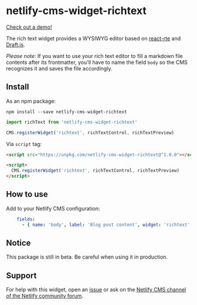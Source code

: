 # netlify-cms-widget-richtext

[Check out a demo!](https://netlify-cms-widget-richtext.netlify.com/demo)

The rich text widget provides a <abrr title="What You See Is What You Get">WYSIWYG</abbr> editor based on [react-rte](https://react-rte.org/) and [Draft.js](https://draftjs.org/).

_Please note:_ If you want to use your rich text editor to fill a markdown file contents after its frontmatter, you'll have to name the field `body` so the CMS recognizes it and saves the file accordingly.

## Install

As an npm package:

```shell
npm install --save netlify-cms-widget-richtext
```

```js
import richText from 'netlify-cms-widget-richtext'

CMS.registerWidget('richtext', richTextControl, richTextPreview)
```

Via `script` tag:

```html
<script src="https://unpkg.com/netlify-cms-widget-richtext@^1.0.0"></script>

<script>
  CMS.registerWidget('richtext', richTextControl, richTextPreview)
</script>
```

## How to use

Add to your Netlify CMS configuration:

```yaml
    fields:
      - { name: 'body', label: 'Blog post content', widget: 'richtext' }
```

## Notice

This package is still in beta. Be careful when using it in production.

## Support

For help with this widget, open an [issue](https://github.com/FSaldaha/netlify-cms-widget-richtext/issues) or ask on the [Netlify CMS channel of the Netlify community forum](https://community.netlify.com/c/netlify-cms).
